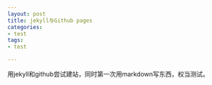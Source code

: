 ```yaml
---
layout: post
title: jekyll与Github pages 
categories:
- test
tags:
- test

---
```


用jekyll和github尝试建站，同时第一次用markdown写东西，权当测试。